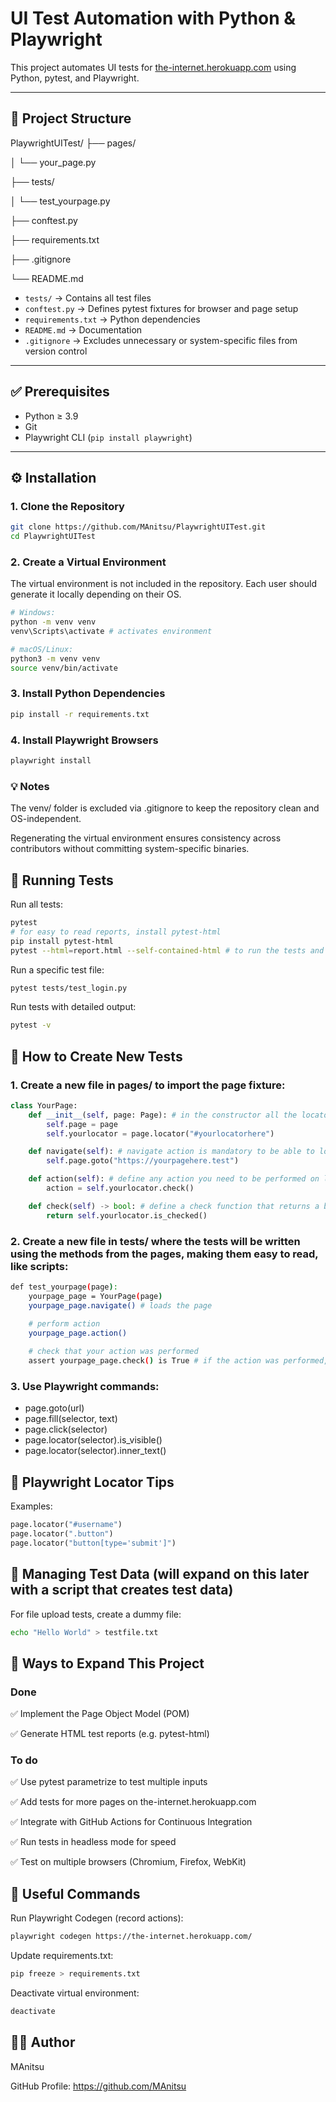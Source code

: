 # UI Test Automation with Python & Playwright

This project automates UI tests for [the-internet.herokuapp.com](https://the-internet.herokuapp.com/) using Python, pytest, and Playwright.  

---

## 📂 Project Structure
PlaywrightUITest/
├── pages/

│ └── your_page.py

├── tests/

│ └── test_yourpage.py

├── conftest.py

├── requirements.txt

├── .gitignore

└── README.md

- `tests/` → Contains all test files
- `conftest.py` → Defines pytest fixtures for browser and page setup
- `requirements.txt` → Python dependencies
- `README.md` → Documentation
- `.gitignore` → Excludes unnecessary or system-specific files from version control

---

## ✅ Prerequisites
- Python ≥ 3.9
- Git
- Playwright CLI (`pip install playwright`)
---

## ⚙️ Installation
### 1. Clone the Repository
```bash
git clone https://github.com/MAnitsu/PlaywrightUITest.git
cd PlaywrightUITest
```

### 2. Create a Virtual Environment
The virtual environment is not included in the repository. Each user should generate it locally depending on their OS.

```bash
# Windows:
python -m venv venv
venv\Scripts\activate # activates environment

# macOS/Linux:
python3 -m venv venv
source venv/bin/activate
```

### 3. Install Python Dependencies
```bash
pip install -r requirements.txt
```

### 4. Install Playwright Browsers
```bash
playwright install
```
### 💡 Notes
The venv/ folder is excluded via .gitignore to keep the repository clean and OS-independent.

Regenerating the virtual environment ensures consistency across contributors without committing system-specific binaries.

## 🧪 Running Tests
Run all tests:
```bash
pytest
# for easy to read reports, install pytest-html
pip install pytest-html
pytest --html=report.html --self-contained-html # to run the tests and generate the report
```
Run a specific test file:
```bash
pytest tests/test_login.py
```
Run tests with detailed output:
```bash
pytest -v
```

## 📄 How to Create New Tests
### 1. Create a new file in pages/ to import the page fixture:
```python
class YourPage:
    def __init__(self, page: Page): # in the constructor all the locators needed must be assigned
        self.page = page
        self.yourlocator = page.locator("#yourlocatorhere")

    def navigate(self): # navigate action is mandatory to be able to load the page
        self.page.goto("https://yourpagehere.test")

    def action(self): # define any action you need to be performed on locators, in this example checking a checkbox
        action = self.yourlocator.check()

    def check(self) -> bool: # define a check function that returns a boolean value to be able to check if an action was performed or not
        return self.yourlocator.is_checked()
```
### 2. Create a new file in tests/ where the tests will be written using the methods from the pages, making them easy to read, like scripts:
```bash
def test_yourpage(page):
    yourpage_page = YourPage(page)
    yourpage_page.navigate() # loads the page
    
    # perform action
    yourpage_page.action()

    # check that your action was performed
    assert yourpage_page.check() is True # if the action was performed, the test will pass, else the test will fail
```

### 3. Use Playwright commands:
- page.goto(url)
- page.fill(selector, text)
- page.click(selector)
- page.locator(selector).is_visible()
- page.locator(selector).inner_text()

## 🔎 Playwright Locator Tips
Examples:
```python
page.locator("#username")
page.locator(".button")
page.locator("button[type='submit']")
```

## 📂 Managing Test Data (will expand on this later with a script that creates test data)
For file upload tests, create a dummy file:
```bash
echo "Hello World" > testfile.txt
```

## 🚀 Ways to Expand This Project

### Done
✅ Implement the Page Object Model (POM)

✅ Generate HTML test reports (e.g. pytest-html)

### To do
✅ Use pytest parametrize to test multiple inputs

✅ Add tests for more pages on the-internet.herokuapp.com

✅ Integrate with GitHub Actions for Continuous Integration

✅ Run tests in headless mode for speed

✅ Test on multiple browsers (Chromium, Firefox, WebKit)

## 📝 Useful Commands
Run Playwright Codegen (record actions):
```bash
playwright codegen https://the-internet.herokuapp.com/
```
Update requirements.txt:
```bash
pip freeze > requirements.txt
```
Deactivate virtual environment:
```bash
deactivate
```

## 👨‍💻 Author
MAnitsu

GitHub Profile: https://github.com/MAnitsu
